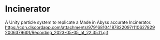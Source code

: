 # Incinerator
A Unity particle system to replicate a Made in Abyss accurate Incinerator.
 https://cdn.discordapp.com/attachments/979168104187822097/1106278292006379601/Recording_2023-05-05_at_22.35.11.gif
